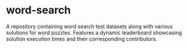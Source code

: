 # word-search
A repository containing word search test datasets along with various solutions for word puzzles. Features a dynamic leaderboard showcasing solution execution times and their corresponding contributors.
